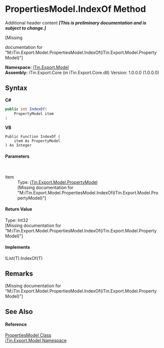 # PropertiesModel.IndexOf Method 
Additional header content _**\[This is preliminary documentation and is subject to change.\]**_

\[Missing <summary> documentation for "M:iTin.Export.Model.PropertiesModel.IndexOf(iTin.Export.Model.PropertyModel)"\]

**Namespace:**&nbsp;<a href="ef57ffcc-e95e-b212-5a46-9aa6f5a3511f">iTin.Export.Model</a><br />**Assembly:**&nbsp;iTin.Export.Core (in iTin.Export.Core.dll) Version: 1.0.0.0 (1.0.0.0)

## Syntax

**C#**<br />
``` C#
public int IndexOf(
	PropertyModel item
)
```

**VB**<br />
``` VB
Public Function IndexOf ( 
	item As PropertyModel
) As Integer
```


#### Parameters
&nbsp;<dl><dt>item</dt><dd>Type: <a href="ea642bed-24ba-ed0b-e981-9c4e7b2cde82">iTin.Export.Model.PropertyModel</a><br />\[Missing <param name="item"/> documentation for "M:iTin.Export.Model.PropertiesModel.IndexOf(iTin.Export.Model.PropertyModel)"\]</dd></dl>

#### Return Value
Type: Int32<br />\[Missing <returns> documentation for "M:iTin.Export.Model.PropertiesModel.IndexOf(iTin.Export.Model.PropertyModel)"\]

#### Implements
IList(T).IndexOf(T)<br />

## Remarks
\[Missing <remarks> documentation for "M:iTin.Export.Model.PropertiesModel.IndexOf(iTin.Export.Model.PropertyModel)"\]

## See Also


#### Reference
<a href="b0b4af43-2796-737a-c6d3-c99da922e088">PropertiesModel Class</a><br /><a href="ef57ffcc-e95e-b212-5a46-9aa6f5a3511f">iTin.Export.Model Namespace</a><br />